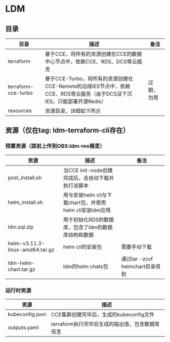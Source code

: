 # LDM

## 目录

| 目录                   | 描述                                                                              | 备注     |
|----------------------|---------------------------------------------------------------------------------|--------|
| terraform            | 基于CCE，将所有的资源创建在CCE的数据中心节点中，依赖CCE、RDS、DCS等云服务                                    ||
| terraform-cce-turbo  | 基于CCE-Turbo，将所有的资源创建在CCE-Remote的边缘IES节点中，依赖CCE、RDS等云服务（由于DCS没下沉IES，只能部署开源Redis） | 过期，勿用  |
| resources            | 资源目录，详细如下所示                                                                     |        |


## 资源（仅在tag: ldm-terraform-cli存在）
### 预置资源（提前上传到OBS:ldm-res桶里）
| 资源                              | 描述                                       | 备注                        |
|---------------------------------|------------------------------------------|---------------------------|
| post_install.sh                 | 当CCE init-node创建完成后，会自动下载并执行该脚本          |                           |
| helm_install.sh                 | 用与安装helm cli与下载chart包，并使用helm cli安装ldm应用 |                           |
| ldm.sql.zip                     | 用于初始化RDS的数据库，包含了ldm的数据库结构和数据             |                           |
| helm-v3.11.3-linux-amd64.tar.gz | helm cli的安装包                             | 需要手动下载                    |
| ldm-helm-chart.tar.gz           | ldm的helm chats包                          | 通过tar -zcvf helmchart目录得到 |                

### 运行时资源
| 资源              | 描述                           |
|-----------------|------------------------------|
| kubeconfig.json | CCE集群创建完毕后，生成的kubeconfig文件   |
| outputs.yaml    | terraform执行完毕后生成的输出值，包含数据库信息 |
